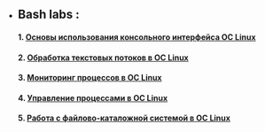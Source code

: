 * ##  Bash labs :
     #### 1. [Основы использования консольного интерфейса ОС Linux](lab1)
     #### 2. [Обработка текстовых потоков в ОС Linux](lab2)
     #### 3. [Мониторинг процессов в ОС Linux](lab3)
     #### 4. [Управление процессами в ОС Linux](lab4)
     #### 5. [Работа с файлово-каталожной системой в ОС Linux](lab5)
